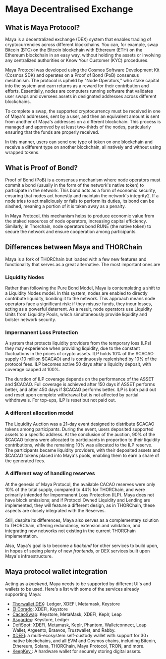 # Maya Decentralised Exchange

## What is Maya Protocol?

Maya is a decentralized exchange (DEX) system that enables trading of cryptocurrencies across different blockchains. You can, for example, swap Bitcoin (BTC) on the Bitcoin blockchain with Ethereum (ETH) on the Ethereum blockchain in an easy way, without holding the assets or involving any centralized authorities or Know Your Customer (KYC) procedures.

Maya Protocol was developed using the Cosmos Software Development Kit (Cosmos SDK) and operates on a Proof of Bond (PoB) consensus mechanism. The protocol is upheld by "Node Operators," who stake capital into the system and earn returns as a reward for their contribution and efforts. Essentially, nodes are computers running software that validates user swaps and oversees assets in designated addresses across different blockchains.

To complete a swap, the supported cryptocurrency must be received in one of Maya's addresses, sent by a user, and then an equivalent amount is sent from another of Maya's addresses on a different blockchain. This process is managed and approved by at least two-thirds of the nodes, particularly ensuring that the funds are properly received.

In this manner, users can send one type of token on one blockchain and receive a different type on another blockchain, all natively and without using wrapped tokens.

## What is Proof of Bond?

Proof of Bond (PoB) is a consensus mechanism where node operators must commit a bond (usually in the form of the network's native token) to participate in the network. This bond acts as a form of economic security, ensuring that nodes act honestly and maintain the network's integrity2. If a node tries to act maliciously or fails to perform its duties, its bond can be slashed, meaning a portion of it is taken away as a penalty.

In Maya Protocol, this mechanism helps to produce economic value from the staked resources of node operators, increasing capital efficiency. Similarly, in Thorchain, node operators bond RUNE (the native token) to secure the network and ensure cooperation among participants.

## Differences between Maya and THORChain

Maya is a fork of THORChain but loaded with a few new features and functionality that serves as a great alternative. The most important ones are

### Liquidity Nodes

Rather than following the Pure Bond Model, Maya is contemplating a shift to a Liquidity Nodes model. In this system, nodes are enabled to directly contribute liquidity, bonding it to the network. This approach means node operators face a significant risk: if they misuse funds, they incur losses, acting as a powerful deterrent. As a result, node operators use Liquidity Units from Liquidity Pools, which simultaneously provide liquidity and bolster network security.

### Impermanent Loss Protection

A system that protects liquidity providers from the temporary loss (LPs) they may experience when providing liquidity, due to the constant fluctuations in the prices of crypto assets.
ILP holds 10% of the $CACAO supply (10 million $CACAO) and is continuously replenished by 10% of the protocol fees. ILP becomes active 50 days after a liquidity deposit, with coverage capped at 100%.

The duration of ILP coverage depends on the performance of the ASSET and $CACAO. Full coverage is achieved after 150 days if ASSET performs better, and after 450 days if $CACAO performs better. ILP is both paid out and reset upon complete withdrawal but is not affected by partial withdrawals. For top-ups, ILP is reset but not paid out.

### A different allocation model

The Liquidity Auction was a 21-day event designed to distribute $CACAO tokens among participants. During the event, users deposited supported assets to a specific address. At the conclusion of the auction, 90% of the $CACAO tokens were allocated to participants in proportion to their liquidity contributions, while the remaining 10% was allocated to the ILP reserve. The participants became liquidity providers, with their deposited assets and $CACAO tokens placed into Maya's pools, enabling them to earn a share of the generated fees.

### A different way of handling reserves

At the genesis of Maya Protocol, the available CACAO reserves were only 10% of the total supply, compared to 44% for THORChain, and were primarily intended for Impermanent Loss Protection (ILP). Maya does not have block emissions; and if Protocol Owned Liquidity and Lending are implemented, they will feature a different design, as in THORChain, these aspects are closely integrated with the Reserves.

Still, despite its differences, Maya also serves as a complementary solution to THORChain, offering redundancy, extension and validation, and integrating new networks not existing in the current THORChain implementation.

Also, Maya's goal is to become a *backend* for other services to build upon, in hopes of seeing plenty of new *frontends*, or DEX services built upon Maya's infraestructure.

## Maya protocol wallet integration

Acting as a *backend*, Maya needs to be supported by different UI's and wallets to be used. 
Here's a list with some of the services already supporting Maya:

- [Thorwallet DEX](https://www.thorwallet.org/): Ledger, XDEFI, Metamask, Keystore
-  [El Dorado](https://www.eldorado.market/): XDEFI, Keystore
-  [CacaoSwap](https://cacaoswap.app/): Keystore, MetaMask, XDEFI, Keplr, Leap
-  [Asgardex](https://www.asgardex.com/): Keystore, Ledger
-  [DefiSpot](https://www.defispot.com/t): XDEFI, Metamask, Keplr, Phantom, Walletconnect, Leap Wallet, Argeentx, Braavos, Trustwallet, and Rabby.
-  [XDEFI](https://www.xdefi.io/): a multi-ecosystem self-custody wallet with support for 30+ native blockchains, and all EVM and Cosmos chains, including Bitcoin, Ethereum, Solana, THORChain, Maya Protocol, TRON, and more.
-  [KeepKey ](https://keepkey.com/): A hardware wallet for securely storing digital assets.
